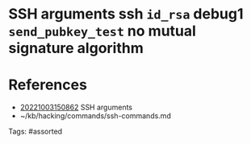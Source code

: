 # SSH arguments ssh `id_rsa` debug1 `send_pubkey_test` no mutual signature algorithm

# References
- [20221003150862](/zet/20221003150862/) SSH arguments
- ~/kb/hacking/commands/ssh-commands.md

Tags:
    #assorted

